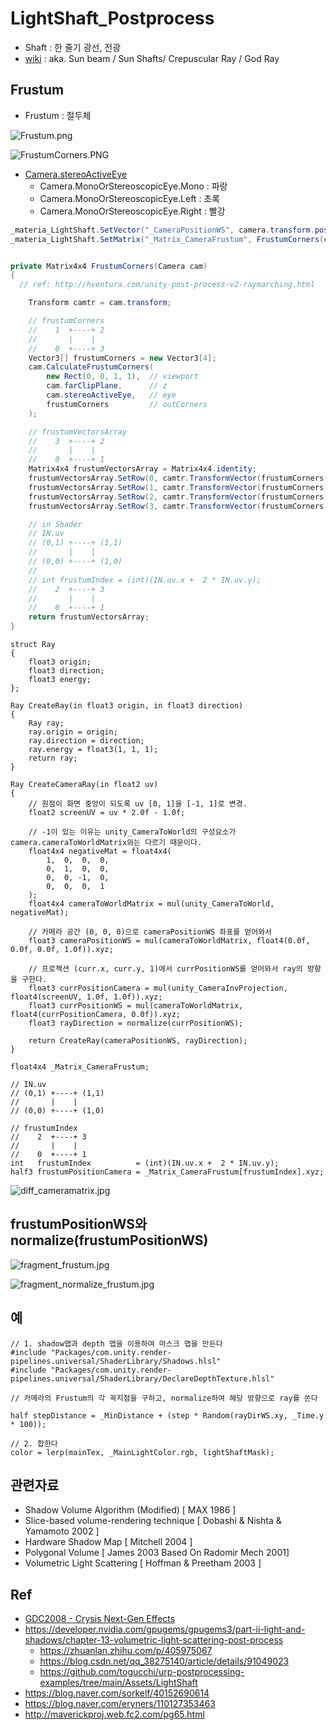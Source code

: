 # LightShaft_Postprocess

- Shaft : 한 줄기 광선, 전광
- [wiki](https://en.wikipedia.org/wiki/Sunbeam#Crepuscular_rays) : aka. Sun beam / Sun Shafts/ Crepuscular Ray / God Ray

## Frustum

- Frustum : 절두체

![Frustum.png](../res/Frustum.png)

![FrustumCorners.PNG](../res/FrustumCorners.PNG)

- [Camera.stereoActiveEye](https://docs.unity3d.com/ScriptReference/Camera-stereoActiveEye.html)
  - Camera.MonoOrStereoscopicEye.Mono : 파랑
  - Camera.MonoOrStereoscopicEye.Left : 초록
  - Camera.MonoOrStereoscopicEye.Right : 빨강

``` cs
_materia_LightShaft.SetVector("_CameraPositionWS", camera.transform.position);
_materia_LightShaft.SetMatrix("_Matrix_CameraFrustum", FrustumCorners(camera));


private Matrix4x4 FrustumCorners(Camera cam)
{
  // ref: http://hventura.com/unity-post-process-v2-raymarching.html

    Transform camtr = cam.transform;

    // frustumCorners
    //    1  +----+ 2
    //       |    |
    //    0  +----+ 3
    Vector3[] frustumCorners = new Vector3[4];
    cam.CalculateFrustumCorners(
        new Rect(0, 0, 1, 1),  // viewport
        cam.farClipPlane,      // z
        cam.stereoActiveEye,   // eye
        frustumCorners         // outCorners
    );

    // frustumVectorsArray
    //    3  +----+ 2
    //       |    |
    //    0  +----+ 1
    Matrix4x4 frustumVectorsArray = Matrix4x4.identity;
    frustumVectorsArray.SetRow(0, camtr.TransformVector(frustumCorners[0]));
    frustumVectorsArray.SetRow(1, camtr.TransformVector(frustumCorners[3]));
    frustumVectorsArray.SetRow(2, camtr.TransformVector(frustumCorners[1]));
    frustumVectorsArray.SetRow(3, camtr.TransformVector(frustumCorners[2]));

    // in Shader
    // IN.uv
    // (0,1) +----+ (1,1)
    //       |    |
    // (0,0) +----+ (1,0)
    //
    // int frustumIndex = (int)(IN.uv.x +  2 * IN.uv.y);
    //    2  +----+ 3
    //       |    |
    //    0  +----+ 1
    return frustumVectorsArray;
}

```

``` hlsl
struct Ray
{
    float3 origin;
    float3 direction;
    float3 energy;
};

Ray CreateRay(in float3 origin, in float3 direction)
{
    Ray ray;
    ray.origin = origin;
    ray.direction = direction;
    ray.energy = float3(1, 1, 1);
    return ray;
}

Ray CreateCameraRay(in float2 uv)
{
    // 원점이 화면 중앙이 되도록 uv [0, 1]을 [-1, 1]로 변경.
    float2 screenUV = uv * 2.0f - 1.0f;

    // -1이 있는 이유는 unity_CameraToWorld의 구성요소가 camera.cameraToWorldMatrix와는 다르기 때문이다.
    float4x4 negativeMat = float4x4(
        1,  0,  0,  0,
        0,  1,  0,  0,
        0,  0, -1,  0,
        0,  0,  0,  1
    );
    float4x4 cameraToWorldMatrix = mul(unity_CameraToWorld, negativeMat);

    // 카메라 공간 (0, 0, 0)으로 cameraPositionWS 좌표를 얻어와서
    float3 cameraPositionWS = mul(cameraToWorldMatrix, float4(0.0f, 0.0f, 0.0f, 1.0f)).xyz;
    
    // 프로젝션 (curr.x, curr.y, 1)에서 currPositionWS를 얻어와서 ray의 방향을 구한다.
    float3 currPositionCamera = mul(unity_CameraInvProjection, float4(screenUV, 1.0f, 1.0f)).xyz;
    float3 currPositionWS = mul(cameraToWorldMatrix, float4(currPositionCamera, 0.0f)).xyz;
    float3 rayDirection = normalize(currPositionWS);

    return CreateRay(cameraPositionWS, rayDirection);
}
```

``` hlsl
float4x4 _Matrix_CameraFrustum;

// IN.uv
// (0,1) +----+ (1,1)
//       |    |
// (0,0) +----+ (1,0)

// frustumIndex
//    2  +----+ 3
//       |    |
//    0  +----+ 1
int   frustumIndex          = (int)(IN.uv.x +  2 * IN.uv.y);
half3 frustumPositionCamera = _Matrix_CameraFrustum[frustumIndex].xyz;
```

![diff_cameramatrix.jpg](../res/diff_cameramatrix.jpg)

## frustumPositionWS와 normalize(frustumPositionWS)

![fragment_frustum.jpg](../res/fragment_frustum.jpg)

![fragment_normalize_frustum.jpg](../res/fragment_normalize_frustum.jpg)

## 예

``` hlsl
// 1. shadow맵과 depth 맵을 이용하여 마스크 맵을 만든다
#include "Packages/com.unity.render-pipelines.universal/ShaderLibrary/Shadows.hlsl"
#include "Packages/com.unity.render-pipelines.universal/ShaderLibrary/DeclareDepthTexture.hlsl"

// 카메라의 Frustum의 각 꼭지점을 구하고, normalize하여 해당 방향으로 ray를 쏜다

half stepDistance = _MinDistance + (step * Random(rayDirWS.xy, _Time.y * 100));

// 2. 합한다
color = lerp(mainTex, _MainLightColor.rgb, lightShaftMask);
```

## 관련자료

- Shadow Volume Algorithm (Modified) [ MAX 1986 ]
- Slice-based volume-rendering technique [ Dobashi & Nishta & Yamamoto 2002 ]
- Hardware Shadow Map [ Mitchell 2004 ]
- Polygonal Volume [ James 2003 Based On Radomir Mech 2001]
- Volumetric Light Scattering [ Hoffman & Preetham 2003 ]

## Ref

- [GDC2008 - Crysis Next-Gen Effects](https://www.slideshare.net/TiagoAlexSousa/crysis-nextgen-effects-gdc-2008)
- <https://developer.nvidia.com/gpugems/gpugems3/part-ii-light-and-shadows/chapter-13-volumetric-light-scattering-post-process>
  - <https://zhuanlan.zhihu.com/p/405975067>
  - <https://blog.csdn.net/qq_38275140/article/details/91049023>
  - <https://github.com/togucchi/urp-postprocessing-examples/tree/main/Assets/LightShaft>
- <https://blog.naver.com/sorkelf/40152690614>
- <https://blog.naver.com/eryners/110127353463>
- <http://maverickproj.web.fc2.com/pg65.html>
